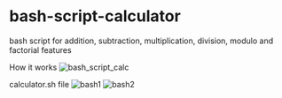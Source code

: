 # bash-script-calculator
bash script for addition, subtraction, multiplication, division, modulo and factorial features


How it works
![bash_script_calc](https://github.com/cagriyavuz/bash-script-calculator/assets/101889916/fac0f212-4025-4a6e-a255-7cca25699bcd)

calculator.sh file
![bash1](https://github.com/cagriyavuz/bash-script-calculator/assets/101889916/96d9913e-ab55-4a77-b141-4fca60e6896b)
![bash2](https://github.com/cagriyavuz/bash-script-calculator/assets/101889916/9d0a8ecd-d6e5-4486-91a8-7c08150170f3)
